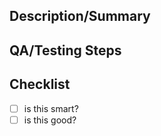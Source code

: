 ## Description/Summary


## QA/Testing Steps


## Checklist
- [ ] is this smart?
- [ ] is this good? 